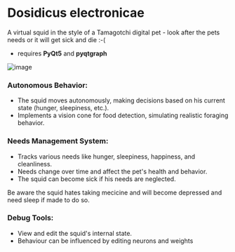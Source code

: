 # Dosidicus electronicae
A virtual squid in the style of a Tamagotchi digital pet -  look after the pets needs or it will get sick and die :-(

* requires **PyQt5** and **pyqtgraph**

![image](https://github.com/user-attachments/assets/d1338421-050f-4061-8f6c-a93d05afb274)




### Autonomous Behavior:

* The squid moves autonomously, making decisions based on his current state (hunger, sleepiness, etc.).
* Implements a vision cone for food detection, simulating realistic foraging behavior.


### Needs Management System:

* Tracks various needs like hunger, sleepiness, happiness, and cleanliness.
* Needs change over time and affect the pet's health and behavior.
* The squid can become sick if his needs are neglected.


Be aware the squid hates taking mecicine and will become depressed and need sleep if made to do so.



### Debug Tools:

* View and edit the squid's internal state. 
* Behaviour can be influenced by editing neurons and weights
